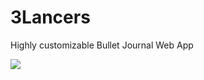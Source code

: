 # 3Lancers
Highly customizable Bullet Journal Web App

[![](https://www.gnu.org/graphics/agplv3-with-text-162x68.png)](https://www.gnu.org/licenses/agpl-3.0.html)
